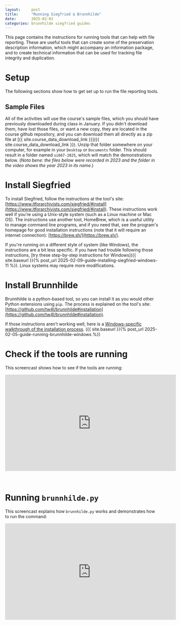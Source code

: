```yaml
---
layout:     post
title:      "Running Siegfried & Brunnhilde"
date:       2025-02-03
categories: brunnhilde siegfried guides
---
```


This page contains the instructions for running tools that can help with file reporting. These are useful tools that can create some of the preservation description information, which might accompany an information package, and to create technical information that can be used for tracking file integrity and duplication.

# Setup

The following sections show how to get set up to run the file reporting tools.

## Sample Files

All of the activities will use the course's sample files, which you should have previously downloaded during class in January. If you didn't download them, have lost those files, or want a new copy, they are located in the course github repository, and you can download them all directly as a zip file at [{{ site.course_data_download_link }}]({{ site.course_data_download_link }}). Unzip that folder somewhere on your computer, for example in your `Desktop` or `Documents` folder. This should result in a folder named `si667-2025`, which will match the demonstrations below. (_Nota bene: the files below were recorded in 2023 and the folder in the video shows the year 2023 in its name._)

# Install Siegfried

To install Siegfried, follow the instructions at the tool's site: [https://www.itforarchivists.com/siegfried/#install](https://www.itforarchivists.com/siegfried/#install). These instructions work well if you're using a Unix-style system (such as a Linux machine or Mac OS). The instructions use another tool, HomeBrew, which is a useful utility to manage command line programs, and if you need that, see the program's homepage for good installation instructions (note that it will require an internet connection): [https://brew.sh/](https://brew.sh/).

If you're running on a different style of system (like Windows), the instructions are a bit less specific. If you have had trouble following those instructions, [try these step-by-step instructions for Windows]({{ site.baseurl }}{% post_url 2025-02-09-guide-installing-siegfried-windows-11 %}). Linux systems may require more modifications.

# Install Brunnhilde

Brunnhilde is a python-based tool, so you can install it as you would other Python extensions using `pip`. The process is explained on the tool's site: [https://github.com/tw4l/brunnhilde#installation](https://github.com/tw4l/brunnhilde#installation).

If those instructions aren't working well, here is a [Windows-specific walkthrough of the installation process](https://docs.google.com/document/d/1LKZA3ahzkM-Ic7w17f-doHIA342oKoS8kxROPKYOtqI/edit?usp=sharing). ({{ site.baseurl }}{% post_url 2025-02-05-guide-running-brunnhilde-windows %}) 

# Check if the tools are running

This screencast shows how to see if the tools are running:

<iframe width="560" height="315" src="https://www.youtube.com/embed/z1GOoispJ5k?si=v13jCbDgm1nx6j1R" title="YouTube video player" frameborder="0" allow="accelerometer; autoplay; clipboard-write; encrypted-media; gyroscope; picture-in-picture; web-share" referrerpolicy="strict-origin-when-cross-origin" allowfullscreen></iframe>

&nbsp;

# Running `brunnhilde.py`

This screencast explains how `brunnhilde.py` works and demonstrates how to run the command:

<iframe width="560" height="315" src="https://www.youtube.com/embed/yuZQmpnjKhE?si=zvCO1X2RUB8iCNSd" title="YouTube video player" frameborder="0" allow="accelerometer; autoplay; clipboard-write; encrypted-media; gyroscope; picture-in-picture; web-share" referrerpolicy="strict-origin-when-cross-origin" allowfullscreen></iframe>
